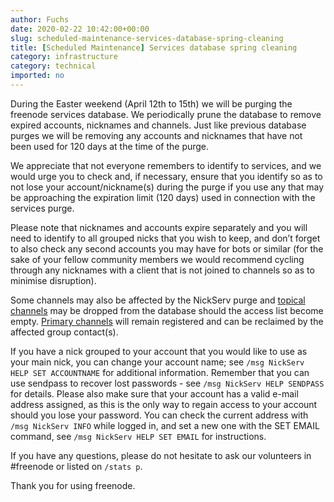 ```yaml
---
author: Fuchs
date: 2020-02-22 10:42:00+00:00
slug: scheduled-maintenance-services-database-spring-cleaning
title: [Scheduled Maintenance] Services database spring cleaning
category: infrastructure
category: technical
imported: no
---
```


During the Easter weekend (April 12th to 15th) we will be purging the freenode services database. 
We periodically prune the database to remove expired accounts, nicknames and channels. Just like previous database purges we will be removing any accounts and nicknames that have not been used for 120 days at the time of the purge. 

We appreciate that not everyone remembers to identify to services, and we would urge you to check and, if necessary, ensure that you identify so as to not lose your account/nickname(s) during the purge if you use any that may be approaching the expiration limit (120 days) used in connection with the services purge.

Please note that nicknames and accounts expire separately and you will need to identify to all grouped nicks that you wish to keep, and don’t forget to also check any second accounts you may have for bots or similar (for the sake of your fellow community members we would recommend cycling through any nicknames with a client that is not joined to channels so as to minimise disruption).

Some channels may also be affected by the NickServ purge and [topical channels][topicalchannels] may be dropped from the database should the access list become empty. [Primary channels][primarychannels] will remain registered and can be reclaimed by the affected group contact(s).

If you have a nick grouped to your account that you would like to use as your main nick, you can change your account name; see `/msg NickServ HELP SET ACCOUNTNAME` for additional information.
Remember that you can use sendpass to recover lost passwords - see `/msg NickServ HELP SENDPASS` for details.
Please also make sure that your account has a valid e-mail address assigned, as this is the only way to regain access to your account should you lose your password. You can check the current address with `/msg NickServ INFO` while logged in, and set a new one with the SET EMAIL command, see `/msg NickServ HELP SET EMAIL` for instructions.

If you have any questions, please do not hesitate to ask our volunteers in #freenode or listed on `/stats p`.

Thank you for using freenode. 

[sasl]: https://freenode.net/kb/answer/sasl
[topicalchannels]: https://freenode.net/kb/answer/namespaces#topical-channels
[primarychannels]: https://freenode.net/kb/answer/namespaces#primary-channels
